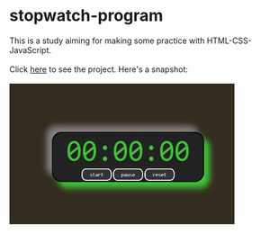 # stopwatch-program  
This is a study aiming for making some practice with HTML-CSS-JavaScript.  <br/><br/>
Click <a href="https://buraxta.github.io/stopwatch-program/" target="_blank">here</a> to see the project. Here's a snapshot:<br/><br/>
<img src="Screenshot_1.png" width="400" height="250"/>

